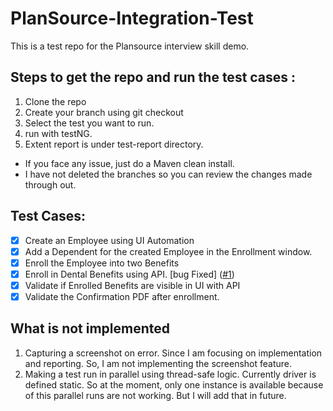 # PlanSource-Integration-Test
This is a test repo for the Plansource interview skill demo.

## Steps to get the repo and run the test cases :
1. Clone the repo
2. Create your branch using git checkout
3. Select the test you want to run.
4. run with testNG.
5. Extent report is under test-report directory.
* If you face any issue, just do a Maven clean install.
* I have not deleted the branches so you can review the changes made through out.

## Test Cases:

- [X] Create an Employee using UI Automation
- [X] Add a Dependent for the created Employee in the Enrollment window.
- [X] Enroll the Employee into two Benefits
- [X] Enroll in Dental Benefits using API. [bug Fixed] ([#1])
- [X] Validate if Enrolled Benefits are visible in UI with API
- [X] Validate the Confirmation PDF after enrollment.

[#1]: https://github.com/Shubhanshu123/PlanSource-Integration-Test/issues/6

## What is not implemented
1. Capturing a screenshot on error. Since I am focusing on implementation and reporting. So, I am not implementing the screenshot feature.
2. Making a test run in parallel using thread-safe logic. Currently driver is defined static. So at the moment, only one instance is available because of this parallel runs are not working. But I will add that in future.
